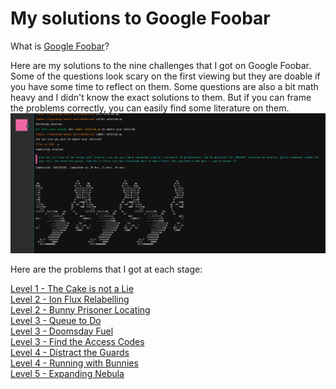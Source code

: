 # My solutions to Google Foobar

What is [Google Foobar](https://www.joepatten.com/blog/google_foobar)?

Here are my solutions to the nine challenges that I got on Google Foobar. Some of the questions look scary on the first viewing but they are doable if you have some time to reflect on them. Some questions are also a bit math heavy and I didn't know the exact solutions to them. But if you can frame the problems correctly, you can easily find some literature on them.
![foobar image](foobar_completion.png "Title")

Here are the problems that I got at each stage:

[Level 1 - The Cake is not a Lie](level_1_the_cake_is_not_a_lie)  
[Level 2 - Ion Flux Relabelling](google_foobar/level_2_ion_flux_relabelling)  
[Level 2 - Bunny Prisoner Locating](google_foobar/level_2_bunny_prisoner_locating)  
[Level 3 - Queue to Do](google_foobar/level_3_queue_to_do)  
[Level 3 - Doomsday Fuel](google_foobar/level_3_doomsday_fuel)  
[Level 3 - Find the Access Codes](google_foobar/level_3_find_the_access_codes)  
[Level 4 - Distract the Guards](google_foobar/level_4_distract_the_guards)  
[Level 4 - Running with Bunnies](google_foobar/level_4_running_with_bunnies)  
[Level 5 - Expanding Nebula](google_foobar/level_5_expanding_nebula)  
